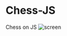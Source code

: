 # Chess-JS
Chess on JS
![screen](https://user-images.githubusercontent.com/61861887/95037653-598a4780-06d4-11eb-9d98-8d16d13f9338.png)
